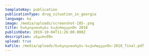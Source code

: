```yaml
---
templateKey: publication
publicationType: drug_situation_in_georgia
language: ka
image: /media/uploads/screenshot-105-.png
title: ნარკოვითარება საქართველოში 2018
publishDate: 2019-10-04T11:26:00.000Z
description: ანგარიშში
upload: true
kaFile: /media/uploads/ნარკოვითარება-საქართველოში-2018_final.pdf
---
```



